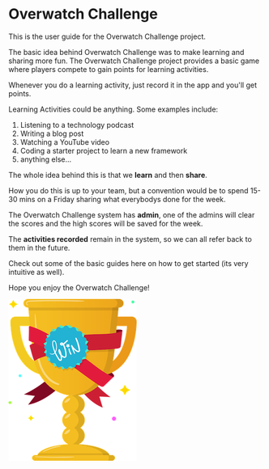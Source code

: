 # Overwatch Challenge
This is the user guide for the Overwatch Challenge project.

The basic idea behind Overwatch Challenge was to make learning and sharing more fun.  The Overwatch Challenge project provides a basic game where players compete to gain points for learning activities.

Whenever you do a learning activity, just record it in the app and you'll get points.

Learning Activities could be anything.  Some examples include:
1. Listening to a technology podcast
2. Writing a blog post
3. Watching a YouTube video
4. Coding a starter project to learn a new framework
5. anything else...

The whole idea behind this is that we __learn__ and then __share__.  

How you do this is up to your team, but a convention would be to spend 15-30 mins on a Friday sharing what everybodys done for the week.  

The Overwatch Challenge system has __admin__, one of the admins will clear the scores and the high scores will be saved for the week.

The __activities recorded__ remain in the system, so we can all refer back to them in the future.

Check out some of the basic guides here on how to get started (its very intuitive as well).

Hope you enjoy the Overwatch Challenge!

![Trophy](img/trophy_small.png)
